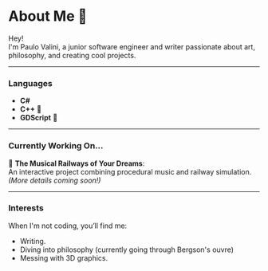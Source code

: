# About Me 🦉  

Hey!  
I'm Paulo Valini, a junior software engineer and writer passionate about art, philosophy, and creating cool projects.

---

### **Languages**  
- **C#**
- **C++** 🌱  
- **GDScript** 🌱

---

### **Currently Working On...**  
🚂 **The Musical Railways of Your Dreams**:  
An interactive project combining procedural music and railway simulation. *(More details coming soon!)*  

---

### **Interests**  
When I'm not coding, you’ll find me:  
- Writing.
- Diving into philosophy (currently going through Bergson's ouvre)
- Messing with 3D graphics. 
